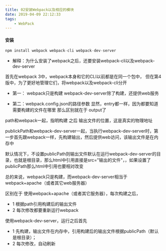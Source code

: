 ```yaml
---
title: 02安装Webpack以及相应的模块
date: 2019-04-09 22:12:33
tags:
    - WebPack
---
```


#### 安装
``` js
npm install webpack webpack-cli webpack-dev-server
```


* 解释：为什么安装了webpack之后，还要安装webpack-cli以及webpack-dev-server

首先在webpack 3中，webpack本身和它的CLI以前都是在同一个包中，
但在第4版中，为了更好地管理它们，将webpack以及webpack-cli分开

* 第一：
webpack只是构建
webpack-dev-server除了构建，还提供web服务
 
* 第二：webpack.config.json的路径参数
显然，entry都一样，因为都要知道需要构建的文件在哪里
那么区别就在于 output了
 
path和webpack一起，指明构建 之后 输出文件的位置，这是真实的物理地址
 
publickPath和webpack-dev-server一起，当执行webpack-dev-server时，第一步首先跟webpack一样，先构建输出，然后提供web访问，该输出文件是在内存中

默认情况下，不设置publicPath则输出文件默认在运行webpack-dev-server的目录，也就是根目录，那么html中引用直接是src="输出的文件"，，如果设置了publicPath那么html中引用也要相对改变
 
 
总的来说，webpack只是构建，而webpack-dev-server相当于webpack+apache（或者其它web服务器）

区别在于
使用webpack+apache（或者其它服务器），每次构建之后，
* 1 根据path引用构建后的输出文件
* 2 每次修改都要重新运行webpack
 
使用webpack-dev-server，运行之后首先
* 1 先构建，输出文件在内存中，引用构建后的输出文件根据publicPath（默认是根目录）；
* 2 每次修改，自动刷新

